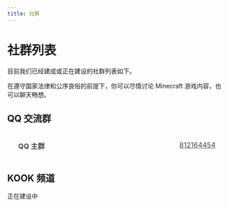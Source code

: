 ```yaml
---
title: 社群
---
```

# 社群列表 <Badge type="warning" text="初期建设中" />
目前我们已经建成或正在建设的社群列表如下。

在遵守国家法律和公序良俗的前提下，你可以尽情讨论 Minecraft 游戏内容，也可以聊天畅想。

## QQ 交流群

1. [**QQ 主群** 812164454](https://qm.qq.com/cgi-bin/qm/qr?k=OFZ2O3YA5jROV4yvB8cWaGDx-PxJmxj5&jump_from=webapi '点击加入 ZQUMC QQ主群')

## KOOK 频道
正在建设中




<style lang="scss" scoped>
// 以下 CSS 来自 https://github.com/kongying-tavern/docs/blob/next/src/community.md
ol::-webkit-scrollbar {
background: transparent;
height: 8px;
width: 8px;
}
ol::-webkit-scrollbar-corner {
width: 0;
}
ol::-webkit-scrollbar-thumb {
background-clip: content-box;
background-color: var(--vp-button-alt-bg);
border: 2px solid transparent;
border-radius: 4px;
}
ol::-webkit-scrollbar-track {
background-color: var(--vp-c-bg);
}

  ol {
    display: inherit;
    padding: 0;
    max-height: 475px;
    display: flex;
    flex-direction: column;
    overflow-y: scroll;
    
    li {
      cursor: pointer;
      display: inline-block;
      margin: 10px 0;
      width: 98%;
      font-size: 16px;
      border: 1px solid var(--vp-c-divider);
      border-radius: 5px;
      transition: all .3s;
      text-align: right;
      a {
        display: inline-block;
        position: relative;
        width: 100%;
        height: 100%;
        opacity: .8;
        padding: 10px 16px;
        box-sizing: border-box;
        transition: all .3s;
        strong {
          position: absolute;
          left: 25px;
        }
        &:hover{
          opacity: 1;
          text-decoration:none !important;
        }
      }
      &:hover{
        transform: translate3d(0, -2px, 0);
        box-shadow: 0 2px 12px 0 rgb(0 0 0 / 10%);
      }
    }
  }
</style>